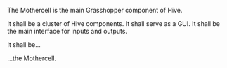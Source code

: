 The Mothercell is the main Grasshopper component of Hive. 

It shall be a cluster of Hive components.
It shall serve as a GUI.
It shall be the main interface for inputs and outputs.

It shall be...

...the Mothercell.
